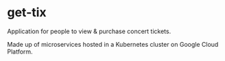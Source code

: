 # get-tix
Application for people to view & purchase concert tickets.

Made up of microservices hosted in a Kubernetes cluster on Google Cloud Platform.
